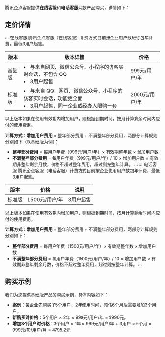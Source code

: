 

腾讯企点客服提供**在线客服**和**电话客服**两款产品购买，详情如下：

## 定价详情

<dx-tabs>
::: 在线客服
腾讯企点客服（在线客服）计费方式目前按企业用户数进行包年计费，最低3用户起售。

<table><thead><tr><th>版本</th><th>版本详情</th><th>价格</th></tr></thead><tbody><tr><td>基础版</td><td><li>与来自网页、微信公众号、小程序的访客实时会话，不包含 QQ  </li><li>3用户起售</li></td><td>999元/用户/年</td></tr><tr><td>标准版</td><td><li>与来自 QQ、网页、微信公众号、小程序的访客实时会话，功能更全面</li><li>3用户起售，同一企业或经办人限购一套</li></td><td>2000元/用户/年</td></tr></tbody></table>

以上版本如果在使用有效期内增加用户，则根据到期时间，按月计算剩余时间内应付的使用费用。

**计算方式**：**增加用户费用** = 整年部分费用 + 不满整年部分费用，两部分计算规则分别如下（以基础版为例）：

- **整年部分费用** = 每用户年费（999元/用户/年）× 有效期整年数 × 增加用户数
- **不满整年部分费用** = 每用户年费（999元/用户/年）/ 10 × 增加用户数 × 有效期非整年剩余月数，价格不超过整年费用，超过则按整年计算。
:::
::: 电话客服
腾讯企点客服（电话客服）计费方式目前按企业使用用户数包年计费，最低3用户起售。

| 版本   | 价格        | 说明      |
| ------ | -------------- | --------- |
| 标准版 | 1500元/用户/年 | 3用户起售 |

以上版本如果在使用有效期内增加用户，则根据到期时间，按月计算剩余时间内应付的使用费用。

**计算方式**：**增加用户费用** = 整年部分费用 + 不满整年部分费用，两部分计算规则分别如下：

- **整年部分费用** = 每用户年费（1500元/用户/年）× 有效期整年数 × 增加用户数
- **不满整年部分费用** = 每用户年费（1500元/用户/年）/ 10 × 增加用户数 × 有效期非整年剩余月数，价格不超过整年费用，超过则按整年计算。
:::
</dx-tabs>






## 购买示例

我们为您提供基础版产品的购买示例，具体内容如下：
- **案例**：某企业先购买了5个用户，2年使用时间，预估6个月后需要增加3个用户。
- **新购买时价格**：5个用户 × 2年 × 999元/用户/年 = 9990元。
- **增加3个用户时价格**：3个用户 × 1年 × 999元/用户/年 + 3用户 × 6个月 × 999元/10/用户/月 = 4795.2元
